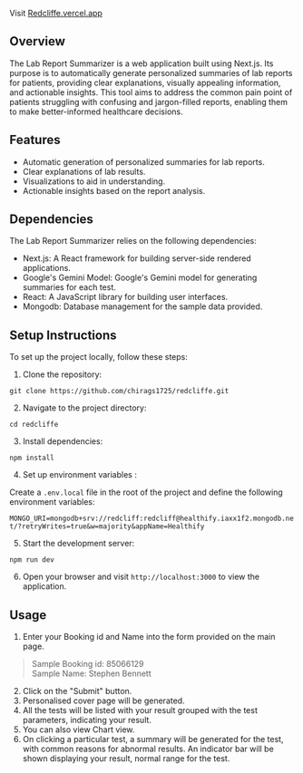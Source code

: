 <!-- This is a [Next.js](https://nextjs.org/) project bootstrapped with [`create-next-app`](https://github.com/vercel/next.js/tree/canary/packages/create-next-app).

## Getting Started

First, run the development server:

```bash
npm run dev
# or
yarn dev
# or
pnpm dev
# or
bun dev
```

Open [http://localhost:3000](http://localhost:3000) with your browser to see the result.

You can start editing the page by modifying `pages/index.js`. The page auto-updates as you edit the file.

[API routes](https://nextjs.org/docs/api-routes/introduction) can be accessed on [http://localhost:3000/api/hello](http://localhost:3000/api/hello). This endpoint can be edited in `pages/api/hello.js`.

The `pages/api` directory is mapped to `/api/*`. Files in this directory are treated as [API routes](https://nextjs.org/docs/api-routes/introduction) instead of React pages.

This project uses [`next/font`](https://nextjs.org/docs/basic-features/font-optimization) to automatically optimize and load Inter, a custom Google Font.

## Learn More

To learn more about Next.js, take a look at the following resources:

- [Next.js Documentation](https://nextjs.org/docs) - learn about Next.js features and API.
- [Learn Next.js](https://nextjs.org/learn) - an interactive Next.js tutorial.

You can check out [the Next.js GitHub repository](https://github.com/vercel/next.js/) - your feedback and contributions are welcome!

## Deploy on Vercel

The easiest way to deploy your Next.js app is to use the [Vercel Platform](https://vercel.com/new?utm_medium=default-template&filter=next.js&utm_source=create-next-app&utm_campaign=create-next-app-readme) from the creators of Next.js.

Check out our [Next.js deployment documentation](https://nextjs.org/docs/deployment) for more details. -->


Visit [Redcliffe.vercel.app](https://redcliffe.vercel.app/)


## Overview

The Lab Report Summarizer is a web application built using Next.js. Its purpose is to automatically generate personalized summaries of lab reports for patients, providing clear explanations, visually appealing information, and actionable insights. This tool aims to address the common pain point of patients struggling with confusing and jargon-filled reports, enabling them to make better-informed healthcare decisions.

## Features

- Automatic generation of personalized summaries for lab reports.
- Clear explanations of lab results.
- Visualizations to aid in understanding.
- Actionable insights based on the report analysis.

## Dependencies

The Lab Report Summarizer relies on the following dependencies:

- Next.js: A React framework for building server-side rendered applications.
- Google's Gemini Model: Google's Gemini model for generating summaries for each test.
- React: A JavaScript library for building user interfaces.
- Mongodb: Database management for the sample data provided.

## Setup Instructions

To set up the project locally, follow these steps:

1. Clone the repository:

```git clone https://github.com/chirags1725/redcliffe.git```

2. Navigate to the project directory:

```cd redcliffe```


3. Install dependencies:

```npm install```


4. Set up environment variables :

Create a `.env.local` file in the root of the project and define the following environment variables:

```MONGO_URI=mongodb+srv://redcliff:redcliff@healthify.iaxx1f2.mongodb.net/?retryWrites=true&w=majority&appName=Healthify```

5. Start the development server:

```npm run dev```

6. Open your browser and visit `http://localhost:3000` to view the application.

## Usage

1. Enter your Booking id and Name into the form provided on the main page.

>Sample Booking id: 85066129<br>
>Sample Name: Stephen Bennett

2. Click on the "Submit" button.
3. Personalised cover page will be generated.
4. All the tests will be listed with your result grouped with the test parameters, indicating your result.
5. You can also view Chart view.
6. On clicking a particular test, a summary will be generated for the test, with common reasons for abnormal results. An indicator bar will be shown displaying your result, normal range for the test.

